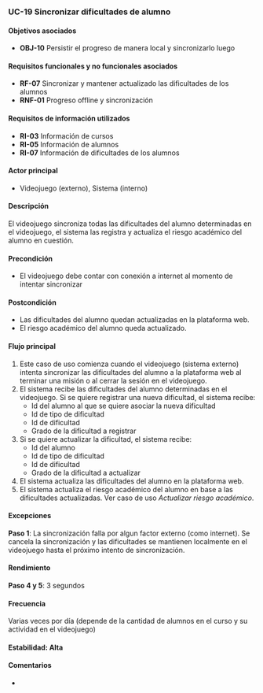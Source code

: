 ### UC-19 Sincronizar dificultades de alumno

#### Objetivos asociados

- **OBJ-10** Persistir el progreso de manera local y sincronizarlo luego

#### Requisitos funcionales y no funcionales asociados

- **RF-07** Sincronizar y mantener actualizado las dificultades de los alumnos
- **RNF-01** Progreso offline y sincronización

#### Requisitos de información utilizados

- **RI-03** Información de cursos
- **RI-05** Información de alumnos
- **RI-07** Información de dificultades de los alumnos

#### Actor principal

- Videojuego (externo), Sistema (interno)

#### Descripción

El videojuego sincroniza todas las dificultades del alumno determinadas en el videojuego, el sistema las registra y actualiza el riesgo académico del alumno en cuestión.

#### Precondición

- El videojuego debe contar con conexión a internet al momento de intentar sincronizar

#### Postcondición

- Las dificultades del alumno quedan actualizadas en la plataforma web.
- El riesgo académico del alumno queda actualizado.

#### Flujo principal

1. Este caso de uso comienza cuando el videojuego (sistema externo) intenta sincronizar las dificultades del alumno a la plataforma web al terminar una misión o al cerrar la sesión en el videojuego.
2. El sistema recibe las dificultades del alumno determinadas en el videojuego. Si se quiere registrar una nueva dificultad, el sistema recibe:
   - Id del alumno al que se quiere asociar la nueva dificultad
   - Id de tipo de dificultad
   - Id de dificultad
   - Grado de la dificultad a registrar
3. Si se quiere actualizar la dificultad, el sistema recibe:
   - Id del alumno
   - Id de tipo de dificultad
   - Id de dificultad
   - Grado de la dificultad a actualizar
4. El sistema actualiza las dificultades del alumno en la plataforma web.
5. El sistema actualiza el riesgo académico del alumno en base a las dificultades actualizadas. Ver caso de uso *Actualizar riesgo académico*.

#### Excepciones

**Paso 1**: La sincronización falla por algun factor externo (como internet). Se cancela la sincronización y las dificultades se mantienen localmente en el videojuego hasta el próximo intento de sincronización.

#### Rendimiento

**Paso 4 y 5**: 3 segundos

#### Frecuencia

Varias veces por día (depende de la cantidad de alumnos en el curso y su actividad en el videojuego)

#### Estabilidad: Alta

#### Comentarios
- 